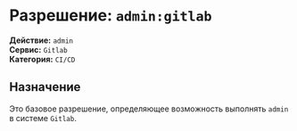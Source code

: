 # Разрешение: `admin:gitlab`

**Действие:** `admin`  
**Сервис:** `Gitlab`  
**Категория:** `CI/CD`

## Назначение
Это базовое разрешение, определяющее возможность выполнять `admin` в системе `Gitlab`.
